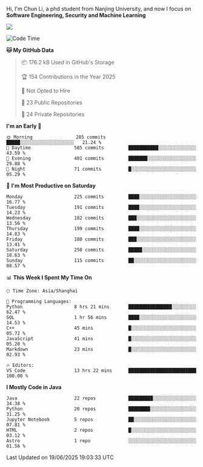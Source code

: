 Hi, I'm Chun Li, a phd student from Nanjing University, and now I focus on **Software Engineering, Security and Machine Learning**

<!--![GitHub Snake Light](https://github.com/pppppkun/pppppkun/blob/output/github-snake.svg#gh-light-mode-only)-->
<!--![GitHub Snake dark](https://github.com/pppppkun/pppppkun/blob/output/github-snake-dark.svg#gh-dark-mode-only)-->

![](https://komarev.com/ghpvc/?username=pppppkun)
<!--START_SECTION:waka-->
![Code Time](http://img.shields.io/badge/Code%20Time-2%2C170%20hrs%2017%20mins-blue)

**🐱 My GitHub Data** 

> 📦 176.2 kB Used in GitHub's Storage 
 > 
> 🏆 154 Contributions in the Year 2025
 > 
> 🚫 Not Opted to Hire
 > 
> 📜 23 Public Repositories 
 > 
> 🔑 24 Private Repositories 
 > 
**I'm an Early 🐤** 

```text
🌞 Morning                285 commits         █████░░░░░░░░░░░░░░░░░░░░   21.24 % 
🌆 Daytime                585 commits         ███████████░░░░░░░░░░░░░░   43.59 % 
🌃 Evening                401 commits         ███████░░░░░░░░░░░░░░░░░░   29.88 % 
🌙 Night                  71 commits          █░░░░░░░░░░░░░░░░░░░░░░░░   05.29 % 
```
📅 **I'm Most Productive on Saturday** 

```text
Monday                   225 commits         ████░░░░░░░░░░░░░░░░░░░░░   16.77 % 
Tuesday                  191 commits         ████░░░░░░░░░░░░░░░░░░░░░   14.23 % 
Wednesday                182 commits         ███░░░░░░░░░░░░░░░░░░░░░░   13.56 % 
Thursday                 199 commits         ████░░░░░░░░░░░░░░░░░░░░░   14.83 % 
Friday                   180 commits         ███░░░░░░░░░░░░░░░░░░░░░░   13.41 % 
Saturday                 250 commits         █████░░░░░░░░░░░░░░░░░░░░   18.63 % 
Sunday                   115 commits         ██░░░░░░░░░░░░░░░░░░░░░░░   08.57 % 
```


📊 **This Week I Spent My Time On** 

```text
🕑︎ Time Zone: Asia/Shanghai

💬 Programming Languages: 
Python                   8 hrs 21 mins       ████████████████░░░░░░░░░   62.47 % 
SQL                      1 hr 56 mins        ████░░░░░░░░░░░░░░░░░░░░░   14.53 % 
C++                      45 mins             █░░░░░░░░░░░░░░░░░░░░░░░░   05.72 % 
JavaScript               41 mins             █░░░░░░░░░░░░░░░░░░░░░░░░   05.20 % 
Markdown                 23 mins             █░░░░░░░░░░░░░░░░░░░░░░░░   02.93 % 

🔥 Editors: 
VS Code                  13 hrs 22 mins      █████████████████████████   100.00 % 
```

**I Mostly Code in Java** 

```text
Java                     22 repos            █████████░░░░░░░░░░░░░░░░   34.38 % 
Python                   20 repos            ████████░░░░░░░░░░░░░░░░░   31.25 % 
Jupyter Notebook         5 repos             ██░░░░░░░░░░░░░░░░░░░░░░░   07.81 % 
HTML                     2 repos             █░░░░░░░░░░░░░░░░░░░░░░░░   03.12 % 
Astro                    1 repo              ░░░░░░░░░░░░░░░░░░░░░░░░░   01.56 % 
```




 Last Updated on 19/06/2025 19:03:33 UTC
<!--END_SECTION:waka-->
